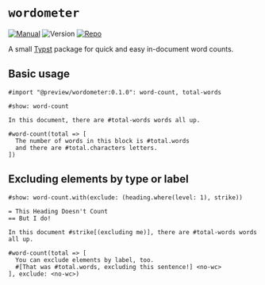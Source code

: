 # `wordometer`

[![Manual](https://img.shields.io/badge/docs-manual.pdf-green)](https://github.com/Jollywatt/typst-wordometer/raw/v0.1.0/docs/manual.pdf)
![Version](https://img.shields.io/badge/dynamic/toml?url=https%3A%2F%2Fgithub.com%2FJollywatt%2Ftypst-wordometer%2Fraw%2Fmaster%2Ftypst.toml&query=package.version&label=latest%20version)
[![Repo](https://img.shields.io/badge/GitHub-repo-blue)](https://github.com/Jollywatt/typst-wordometer)




A small [Typst]("https://typst.app/") package for quick and easy in-document word counts.


## Basic usage

```typ
#import "@preview/wordometer:0.1.0": word-count, total-words

#show: word-count

In this document, there are #total-words words all up.

#word-count(total => [
  The number of words in this block is #total.words
  and there are #total.characters letters.
])
```

## Excluding elements by type or label

```typ
#show: word-count.with(exclude: (heading.where(level: 1), strike))

= This Heading Doesn't Count
== But I do!

In this document #strike[(excluding me)], there are #total-words words all up.

#word-count(total => [
  You can exclude elements by label, too.
  #[That was #total.words, excluding this sentence!] <no-wc>
], exclude: <no-wc>)
```

